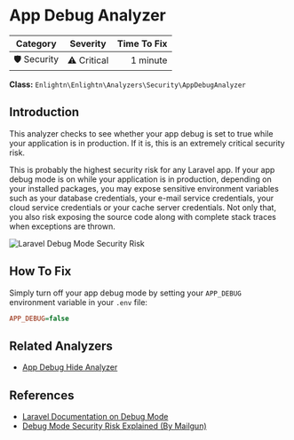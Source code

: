 # App Debug Analyzer

| Category       | Severity   | Time To Fix  |
| -------------  |:----------:| ------------:|
| 🛡️ Security    | ⚠️ Critical | 1 minute     |

**Class:** `Enlightn\Enlightn\Analyzers\Security\AppDebugAnalyzer`

## Introduction

This analyzer checks to see whether your app debug is set to true while your application is in production. If it is, this is an extremely critical security risk.

This is probably the highest security risk for any Laravel app. If your app debug mode is on while your application is in production, depending on your installed packages, you may expose sensitive environment variables such as your database credentials, your e-mail service credentials, your cloud service credentials or your cache server credentials. Not only that, you also risk exposing the source code along with complete stack traces when exceptions are thrown.

<img :src="$withBase('/images/laravel-debug.png')" alt="Laravel Debug Mode Security Risk" />

## How To Fix

Simply turn off your app debug mode by setting your `APP_DEBUG` environment variable in your `.env` file:

```ini
APP_DEBUG=false
```

## Related Analyzers

- [App Debug Hide Analyzer](app-debug-hide-analyzer.html)

## References

- [Laravel Documentation on Debug Mode](https://laravel.com/docs/configuration#debug-mode)
- [Debug Mode Security Risk Explained (By Mailgun)](https://www.mailgun.com/blog/a-word-of-caution-for-laravel-developers/)